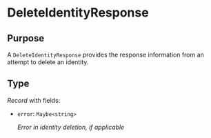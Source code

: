 # DeleteIdentityResponse

## Purpose

<!-- --8<-- [start:purpose] -->
A `DeleteIdentityResponse` provides the response information from an attempt to delete an identity.
<!-- --8<-- [end:purpose] -->

## Type

<!-- --8<-- [start:type] -->
<div class="type" markdown>

*Record* with fields:

- `error`: `Maybe<string>`

  *Error in identity deletion, if applicable*
</div>
<!-- --8<-- [end:type] -->